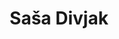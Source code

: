 ---
SICRIS: Prof. Saša Divjak, PhD
draft: false
fixName: saša_divjak
lab: 'Laboratory of Computer Graphics and Multimedia '
labPos: Laboratory Member
location: FRI, 1. nadstropje
mailInfo: sasa.divjak@fri.uni-lj.si
officeHours: null
profName: Prof. Saša Divjak, PhD
profTitle: Collaborator
telephoneInfo: 483, 260
title: Saša Divjak
---